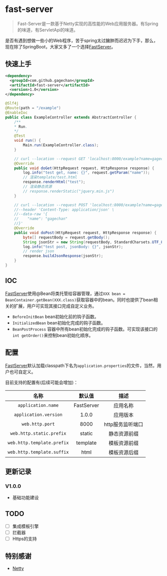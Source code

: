 # fast-server

> Fast-Server是一款基于Netty实现的高性能的Web应用服务器。有Spring的味道，有ServletApi的味道。

是否有遇到想做一些小的Web程序，苦于spring太过臃肿而迟迟为下手，那么，现在除了SpringBoot，大家又多了一个选择[FastServer](https://github.com/GageChan/fast-server.git)。

## 快速上手

```xml
<dependency>
  <groupId>com.github.gagechan</groupId>
  <artifactId>fast-server</artifactId>
  <version>1.0</version>
</dependency>
```

```java
@Slf4j
@Route(path = "/example")
@EnableIoc
public class ExampleController extends AbstractController {
    /**
    * Run.
    */
    @Test
    void run() {
        Main.run(ExampleController.class);
    }

    // curl --location --request GET 'localhost:8000/example?name=gagechan'
    @Override
    public void doGet(HttpRequest request, HttpResponse response) {
        log.info("test get, name: {}", request.getParam("name"));
        // 渲染template/test.html
        response.renderHtml("test");
        // 渲染静态资源
        // response.renderStatic("jquery.min.js")
    }

    // curl --location --request POST 'localhost:8000/example?name=gagechan' \
    //--header 'Content-Type: application/json' \
    //--data-raw '{
    //    "name": "gagechan"
    //}'
    @Override
    public void doPost(HttpRequest request, HttpResponse response) {
        byte[] requestBody = request.getBody();
        String jsonStr = new String(requestBody, StandardCharsets.UTF_8);
        log.info("test post, jsonBody: {}", jsonStr);
        // render json
        response.buildJsonResponse(jsonStr);
    }
}
```

## IOC

[FastServer](https://github.com/GageChan/fast-server.git)使用@Bean将类托管给容器管理，通过`XXX bean = BeanContainer.getBean(XXX.class)`获取容器中的bean。同时也提供了bean相关的扩展，用户可实现其接口完成自定义业务。

- `BeforeInitBean` bean初始化前的钩子函数。
- `InitializedBean` bean初始化完成的钩子函数。
- `BeanPostProcess` 容器中所有bean初始化完成的钩子函数。可实现该接口的`int getOrder()`来控制bean初始化顺序。

## 配置

[FastServer](https://github.com/GageChan/fast-server.git)默认加载classpath下名为`application.properties`的文件，当然，用户也可自定义。

目前支持的配置有(后续可能会增加)：

|            名称            |   默认值   |       描述       |
| :------------------------: | :--------: | :--------------: |
|     `application.name`     | FastServer |     应用名称     |
|   `application.version`    |   1.0.0    |     应用版本     |
|      `web.http.port`       |    8000    | http服务监听端口 |
|  `web.http.static.prefix`  |   static   |   静态资源前缀   |
| `web.http.template.prefix` |  template  |   模板资源前缀   |
| `web.http.template.suffix` |    html    |   模板资源后缀   |

## 更新记录

### V1.0.0

* 基础功能建设

## TODO

- [ ] 集成模板引擎
- [ ] 拦截器
- [ ] Https的支持

## 特别感谢

* [Netty](https://github.com/netty/netty.git)
